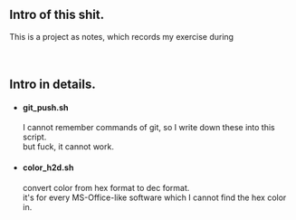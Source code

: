 ## Intro of this shit.
This is a project as notes, which records my exercise during 
<br/>
<br/>
<br/>

## Intro in details.
* #### git_push.sh
    I cannot remember commands of git, so I write down these into this script.
    <br/>
    but fuck, it cannot work.
* #### color_h2d.sh
    convert color from hex format to dec format.
    <br/>
    it's for every MS-Office-like software which I cannot find the hex color in.
